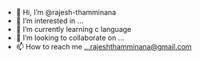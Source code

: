 - 👋 Hi, I’m @rajesh-thamminana
- 👀 I’m interested in ...
- 🌱 I’m currently learning c language
- 💞️ I’m looking to collaborate on ...
- 📫 How to reach me ...rajeshthamminana@gmail.com

<!---
rajesh-thamminana/rajesh-thamminana is a ✨ special ✨ repository because its `README.md` (this file) appears on your GitHub profile.
You can click the Preview link to take a look at your changes.
--->
